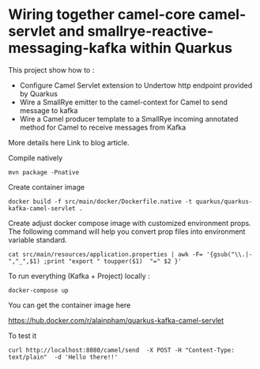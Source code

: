 # Wiring together camel-core camel-servlet and smallrye-reactive-messaging-kafka within Quarkus

This project show how to :
 
- Configure Camel Servlet extension to Undertow http endpoint provided by Quarkus
- Wire a SmallRye emitter to the camel-context for Camel to send message to kafka
- Wire a Camel producer template to a SmallRye incoming annotated method for Camel to receive messages from Kafka


More details here Link to blog article.


Compile natively

```
mvn package -Pnative
```

Create container image

```
docker build -f src/main/docker/Dockerfile.native -t quarkus/quarkus-kafka-camel-servlet .
```

Create adjust docker compose image with customized environment props. The following command will help you convert prop files into environment variable standard.

```
cat src/main/resources/application.properties | awk -F= '{gsub("\\.|-","_",$1) ;print "export " toupper($1)  "=" $2 }'
```

To run everything (Kafka + Project) locally :

```
docker-compose up
```

You can get the container image here

https://hub.docker.com/r/alainpham/quarkus-kafka-camel-servlet

To test it 

```
curl http://localhost:8080/camel/send  -X POST -H "Content-Type: text/plain"  -d 'Hello there!!'
```
